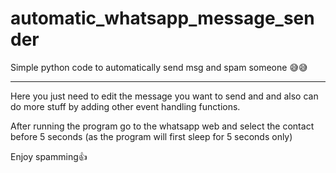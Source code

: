 # automatic_whatsapp_message_sender
Simple python code to automatically send msg and spam someone 😅😅
_________________________________________________________________________________________________________________________________________________________________________

Here you just need to edit the message you want to send and and also can do more stuff by adding other event handling functions.

After running the program go to the whatsapp web and select the contact before 5 seconds (as the program will first sleep for 5 seconds only)

Enjoy spamming👍
